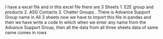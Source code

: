 I have a excel file and in this excel file there are 3 Sheets 1. E2E group and products 2. ASG Contacts 3. Chatter Groups . There is Advance  Support Group name in All 3 sheets
now we have to import this file in pandas and then we have write a code In which when we enter any name from the Advance  Support Group, then all the data from all three sheets data of same name comes in rows
